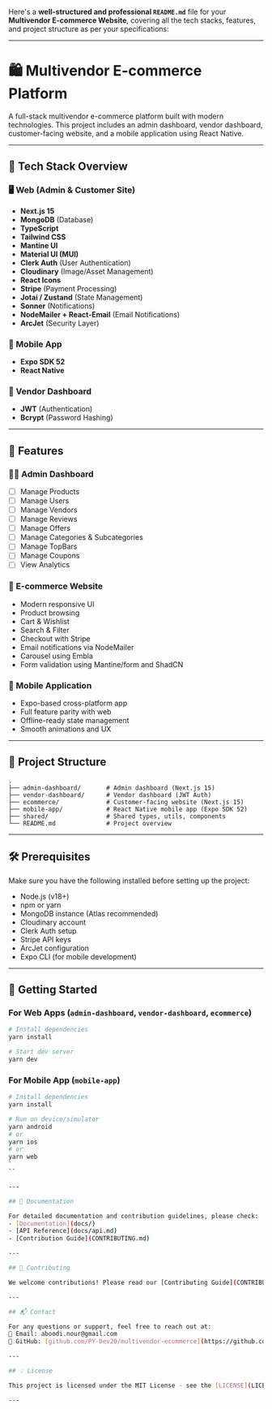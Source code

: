 Here's a **well-structured and professional `README.md`** file for your **Multivendor E-commerce Website**, covering all the tech stacks, features, and project structure as per your specifications:

---

# 🛍️ Multivendor E-commerce Platform

A full-stack multivendor e-commerce platform built with modern technologies. This project includes an admin dashboard, vendor dashboard, customer-facing website, and a mobile application using React Native.

---

## 🧰 Tech Stack Overview

### 🖥️ Web (Admin & Customer Site)
- **Next.js 15**
- **MongoDB** (Database)
- **TypeScript**
- **Tailwind CSS**
- **Mantine UI**
- **Material UI (MUI)**
- **Clerk Auth** (User Authentication)
- **Cloudinary** (Image/Asset Management)
- **React Icons**
- **Stripe** (Payment Processing)
- **Jotai / Zustand** (State Management)
- **Sonner** (Notifications)
- **NodeMailer + React-Email** (Email Notifications)
- **ArcJet** (Security Layer)

### 📱 Mobile App
- **Expo SDK 52**
- **React Native**

### 🔐 Vendor Dashboard
- **JWT** (Authentication)
- **Bcrypt** (Password Hashing)

---

## 🎯 Features

### 👨‍💼 Admin Dashboard
- [ ] Manage Products
- [ ] Manage Users
- [ ] Manage Vendors
- [ ] Manage Reviews
- [ ] Manage Offers
- [ ] Manage Categories & Subcategories
- [ ] Manage TopBars
- [ ] Manage Coupons
- [ ] View Analytics

### 🛒 E-commerce Website
- Modern responsive UI
- Product browsing
- Cart & Wishlist
- Search & Filter
- Checkout with Stripe
- Email notifications via NodeMailer
- Carousel using Embla
- Form validation using Mantine/form and ShadCN

### 📱 Mobile Application
- Expo-based cross-platform app
- Full feature parity with web
- Offline-ready state management
- Smooth animations and UX

---

## 📁 Project Structure

```
.
├── admin-dashboard/       # Admin dashboard (Next.js 15)
├── vendor-dashboard/      # Vendor dashboard (JWT Auth)
├── ecommerce/             # Customer-facing website (Next.js 15)
├── mobile-app/            # React Native mobile app (Expo SDK 52)
├── shared/                # Shared types, utils, components
└── README.md              # Project overview
```

---

## 🛠️ Prerequisites

Make sure you have the following installed before setting up the project:

- Node.js (v18+)
- npm or yarn
- MongoDB instance (Atlas recommended)
- Cloudinary account
- Clerk Auth setup
- Stripe API keys
- ArcJet configuration
- Expo CLI (for mobile development)

---

## 🚀 Getting Started

### For Web Apps (`admin-dashboard`, `vendor-dashboard`, `ecommerce`)
```bash
# Install dependencies
yarn install

# Start dev server
yarn dev
```

### For Mobile App (`mobile-app`)
```bash
# Install dependencies
yarn install

# Run on device/simulator
yarn android
# or
yarn ios
# or
yarn web
`
``

---

## 📝 Documentation

For detailed documentation and contribution guidelines, please check:
- [Documentation](docs/)
- [API Reference](docs/api.md)
- [Contribution Guide](CONTRIBUTING.md)

---

## 🤝 Contributing

We welcome contributions! Please read our [Contributing Guide](CONTRIBUTING.md) to get started.

---

## 📬 Contact

For any questions or support, feel free to reach out at:
📧 Email: aboodi.nour@gmail.com  
🔗 GitHub: [github.com/PY-Dev20/multivendor-ecommerce](https://github.com/yourusername/multivendor-ecommerce)

---

## 💡 License

This project is licensed under the MIT License - see the [LICENSE](LICENSE) file for details.

---

